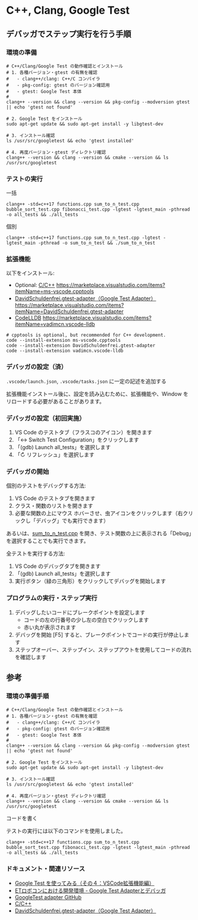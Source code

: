 # C++, Clang, Google Test

## デバッガでステップ実行を行う手順

### 環境の準備

```shell
# C++/Clang/Google Test の動作確認とインストール
# 1. 各種バージョン・gtest の有無を確認
#   - clang++/clang: C++/C コンパイラ
#   - pkg-config: gtest のバージョン確認用
#   - gtest: Google Test 本体
#
clang++ --version && clang --version && pkg-config --modversion gtest || echo 'gtest not found'

# 2. Google Test をインストール
sudo apt-get update && sudo apt-get install -y libgtest-dev

# 3. インストール確認
ls /usr/src/googletest && echo 'gtest installed'

# 4. 再度バージョン・gtest ディレクトリ確認
clang++ --version && clang --version && cmake --version && ls /usr/src/googletest
```

### テストの実行

一括

```shell
clang++ -std=c++17 functions.cpp sum_to_n_test.cpp bubble_sort_test.cpp fibonacci_test.cpp -lgtest -lgtest_main -pthread -o all_tests && ./all_tests
```

個別

```shell
clang++ -std=c++17 functions.cpp sum_to_n_test.cpp -lgtest -lgtest_main -pthread -o sum_to_n_test && ./sum_to_n_test
```

### 拡張機能

以下をインストール:

- Optional: [C/C++](https://marketplace.visualstudio.com/items?itemName=ms-vscode.cpptools) https://marketplace.visualstudio.com/items?itemName=ms-vscode.cpptools
- [DavidSchuldenfrei.gtest-adapter（Google Test Adapter）](https://marketplace.visualstudio.com/items?itemName=DavidSchuldenfrei.gtest-adapter) https://marketplace.visualstudio.com/items?itemName=DavidSchuldenfrei.gtest-adapter
- [CodeLLDB](https://marketplace.visualstudio.com/items?itemName=vadimcn.vscode-lldb) https://marketplace.visualstudio.com/items?itemName=vadimcn.vscode-lldb

```shell
# cpptools is optional, but recommended for C++ development.
code --install-extension ms-vscode.cpptools
code --install-extension DavidSchuldenfrei.gtest-adapter
code --install-extension vadimcn.vscode-lldb
```

### デバッガの設定（済）

`.vscode/launch.json`, `.vscode/tasks.json` に一定の記述を追加する

拡張機能インストール後に、設定を読み込むために、拡張機能や、Window をリロードする必要があることがあります。

### デバッガの設定（初回実施）

1. VS Code のテストタブ（フラスコのアイコン）を開きます
2. 「↔ Switch Test Configuration」をクリックします
3. 「(gdb) Launch all_tests」を選択します
4. 「↻ リフレッシュ」を選択します

### デバッガの開始

個別のテストをデバッグする方法:

1. VS Code のテストタブを開きます
2. クラス・関数のリストを開きます
3. 必要な関数の上にマウス ホバーさせ、虫アイコンをクリックします（右クリックし「デバッグ」でも実行できます）

あるいは、[sum_to_n_test.cpp](sum_to_n_test.cpp) を開き、テスト関数の上に表示される「Debug」を選択することでも実行できます。

全テストを実行する方法:

1. VS Code のデバッグタブを開きます
2. 「(gdb) Launch all_tests」を選択します
3. 実行ボタン（緑の三角形）をクリックしてデバッグを開始します

### プログラムの実行・ステップ実行

1. デバッグしたいコードにブレークポイントを設定します
    - コードの左の行番号の少し左の空白でクリックします
    - 赤い丸が表示されます
2. デバッグを開始 [F5] すると、ブレークポイントでコードの実行が停止します
3. ステップオーバー、ステップイン、ステップアウトを使用してコードの流れを確認します

## 参考

### 環境の準備手順

```shell
# C++/Clang/Google Test の動作確認とインストール
# 1. 各種バージョン・gtest の有無を確認
#   - clang++/clang: C++/C コンパイラ
#   - pkg-config: gtest のバージョン確認用
#   - gtest: Google Test 本体
#
clang++ --version && clang --version && pkg-config --modversion gtest || echo 'gtest not found'

# 2. Google Test をインストール
sudo apt-get update && sudo apt-get install -y libgtest-dev

# 3. インストール確認
ls /usr/src/googletest && echo 'gtest installed'

# 4. 再度バージョン・gtest ディレクトリ確認
clang++ --version && clang --version && cmake --version && ls /usr/src/googletest
```

コードを書く

テストの実行には以下のコマンドを使用しました。

```shell
clang++ -std=c++17 functions.cpp sum_to_n_test.cpp bubble_sort_test.cpp fibonacci_test.cpp -lgtest -lgtest_main -pthread -o all_tests && ./all_tests
```

### ドキュメント・関連リソース

- [Google Test を使ってみる（その４：VSCode拡張機能編）](https://developer.mamezou-tech.com/blogs/2022/11/20/google-test-04/)
- [ETロボコンにおける開発環境 - Google Test Adapterとデバッガ](https://zenn.dev/fujiyamaegg/articles/d0879f8a191171)
- [GoogleTest adapter GitHub](https://github.com/DavidSchuldenfrei/gtest-adapter)
- [C/C++](https://marketplace.visualstudio.com/items?itemName=ms-vscode.cpptools)
- [DavidSchuldenfrei.gtest-adapter（Google Test Adapter）](https://marketplace.visualstudio.com/items?itemName=DavidSchuldenfrei.gtest-adapter)

